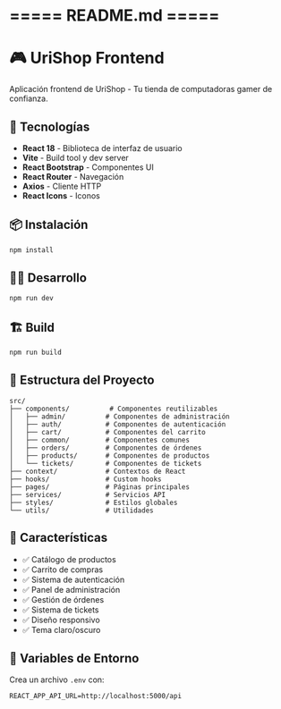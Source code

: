 # ===== README.md =====
# 🎮 UriShop Frontend

Aplicación frontend de UriShop - Tu tienda de computadoras gamer de confianza.

## 🚀 Tecnologías

- **React 18** - Biblioteca de interfaz de usuario
- **Vite** - Build tool y dev server
- **React Bootstrap** - Componentes UI
- **React Router** - Navegación
- **Axios** - Cliente HTTP
- **React Icons** - Iconos

## 📦 Instalación

```bash
npm install
```

## 🏃‍♂️ Desarrollo

```bash
npm run dev
```

## 🏗️ Build

```bash
npm run build
```

## 📁 Estructura del Proyecto

```
src/
├── components/          # Componentes reutilizables
│   ├── admin/          # Componentes de administración
│   ├── auth/           # Componentes de autenticación
│   ├── cart/           # Componentes del carrito
│   ├── common/         # Componentes comunes
│   ├── orders/         # Componentes de órdenes
│   ├── products/       # Componentes de productos
│   └── tickets/        # Componentes de tickets
├── context/            # Contextos de React
├── hooks/              # Custom hooks
├── pages/              # Páginas principales
├── services/           # Servicios API
├── styles/             # Estilos globales
└── utils/              # Utilidades
```

## 🌟 Características

- ✅ Catálogo de productos
- ✅ Carrito de compras
- ✅ Sistema de autenticación
- ✅ Panel de administración
- ✅ Gestión de órdenes
- ✅ Sistema de tickets
- ✅ Diseño responsivo
- ✅ Tema claro/oscuro

## 🔧 Variables de Entorno

Crea un archivo `.env` con:

```
REACT_APP_API_URL=http://localhost:5000/api